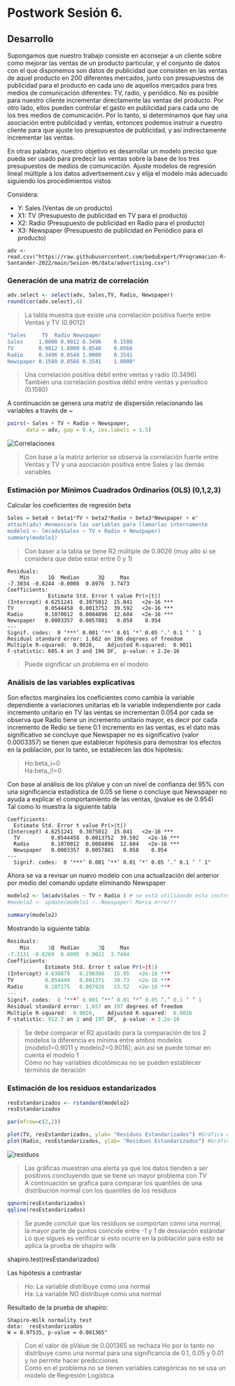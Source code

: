 # Postwork Sesión 6.

## Desarrollo

Supongamos que nuestro trabajo consiste en aconsejar a un cliente sobre como mejorar las ventas de un producto particular, y el conjunto de datos con el que disponemos son datos de publicidad que consisten en las ventas de aquel producto en 200 diferentes mercados, junto con presupuestos de publicidad para el producto en cada uno de aquellos mercados para tres medios de comunicación diferentes: TV, radio, y periódico. No es posible para nuestro cliente incrementar directamente las ventas del producto. Por otro lado, ellos pueden controlar el gasto en publicidad para cada uno de los tres medios de comunicación. Por lo tanto, si determinamos que hay una asociación entre publicidad y ventas, entonces podemos instruir a nuestro cliente para que ajuste los presupuestos de publicidad, y así indirectamente incrementar las ventas.

En otras palabras, nuestro objetivo es desarrollar un modelo preciso que pueda ser usado para predecir las ventas sobre la base de los tres presupuestos de medios de comunicación. Ajuste modelos de regresión lineal múltiple a los datos advertisement.csv y elija el modelo más adecuado siguiendo los procedimientos vistos

Considera:

- Y: Sales (Ventas de un producto)
- X1: TV (Presupuesto de publicidad en TV para el producto)
- X2: Radio (Presupuesto de publicidad en Radio para el producto)
- X3: Newspaper (Presupuesto de publicidad en Periódico para el producto)
```
adv <- read.csv("https://raw.githubusercontent.com/beduExpert/Programacion-R-Santander-2022/main/Sesion-06/data/advertising.csv")
```
### Generación de una matriz de correlación
```R
adv.select <- select(adv, Sales,TV, Radio, Newspaper)
round(cor(adv.select),4)
```
> La tabla muestra que existe una correlación positiva fuerte entre Ventas y TV (0.9012)

```R
"Sales     TV  Radio Newspaper
Sales     1.0000 0.9012 0.3496    0.1580
TV        0.9012 1.0000 0.0548    0.0566
Radio     0.3496 0.0548 1.0000    0.3541
Newspaper 0.1580 0.0566 0.3541    1.0000"
```

> Una correlación positiva débil entre ventas y radio (0.3496)  
> También una correlación positiva débil entre ventas y periodico (0.1580)

A continuación se genera una matriz de dispersión relacionando las variables a través de ~

```R
pairs(~ Sales + TV + Radio + Newspaper, 
      data = adv, gap = 0.4, cex.labels = 1.5)
```
![Correlaciones](./correlaciones.png)
> Con base a la matriz anterior se observa la correlación fuerte entre Ventas y TV y una asociación positiva entre Sales y las demás variables

### Estimación por Mínimos Cuadrados Ordinarios (OLS) (0,1,2,3)
Calcular los coeficientes de regresión beta
```R
Sales = beta0 + beta1*TV + beta2*Radio + beta3*Newspaper + e"
attach(adv) #enmascara las variables para llamarlas internamente
modelo1 <- lm(adv$Sales ~ TV + Radio + Newspaper)
summary(modelo1)
```

> Con baser a la tabla se tiene R2 múltiple de 0.9026 (muy alto si se considera que debe estar entre 0 y 1)
```
Residuals:
    Min      1Q  Median      3Q     Max 
-7.3034 -0.8244 -0.0008  0.8976  3.7473 
Coefficients:
             Estimate Std. Error t value Pr(>|t|)    
(Intercept) 4.6251241  0.3075012  15.041   <2e-16 ***
TV          0.0544458  0.0013752  39.592   <2e-16 ***
Radio       0.1070012  0.0084896  12.604   <2e-16 ***
Newspaper   0.0003357  0.0057881   0.058    0.954    
---
Signif. codes:  0 ‘***’ 0.001 ‘**’ 0.01 ‘*’ 0.05 ‘.’ 0.1 ‘ ’ 1
Residual standard error: 1.662 on 196 degrees of freedom
Multiple R-squared:  0.9026,	Adjusted R-squared:  0.9011 
F-statistic: 605.4 on 3 and 196 DF,  p-value: < 2.2e-16
```
> Puede significar un problema en el modelo
### Análisis de las variables explicativas
Son efectos marginales los coeficientes como cambia la variable dependiente a variaciones unitarias eb la variable independiente por cada incremento unitario en TV las ventas se incrementan 0.054 por cada se observa que Radio tiene un incremento unitario mayor, es decir por cada incremento de Redio se tiene 0.1 incremento en las ventas, es el dato más significativo se concluye que Newspaper no es significativo (valor 0.0003357) se tienen que establecer hipótesis para demostrar los efectos en la población, por lo tanto, se establecen las dos hipótesis:
> Ho:beta_i=0  
> Ha:beta_i!=0

Con base al análisis de los pValue y con un nivel de confianza del 95% con una significancia estadística de 0.05 se tiene o concluye que Newspaper no ayuda a explicar el comportamiento de las ventas, (pvalue es de 0.954)  
Tal como lo muestra la siguiente tabla
```
Coefficients:
  Estimate Std. Error t value Pr(>|t|)    
(Intercept) 4.6251241  0.3075012  15.041   <2e-16 ***
  TV          0.0544458  0.0013752  39.592   <2e-16 ***
  Radio       0.1070012  0.0084896  12.604   <2e-16 ***
  Newspaper   0.0003357  0.0057881   0.058    0.954    
---
  Signif. codes:  0 ‘***’ 0.001 ‘**’ 0.01 ‘*’ 0.05 ‘.’ 0.1 ‘ ’ 1"
```

Ahora se va a revisar un nuevo modelo con una actualización del anterior por medio del comando update eliminando Newspaper

```R
modelo2 <- lm(adv$Sales ~ TV + Radio ) # se está utilizando esta instrucción porque la que usa update marca error
#modelo2 <- update(modelo1 ~.-Newspaper) Marca error!! 

summary(modelo2)
```

Mostrando la siguiente tabla:
```R
Residuals:
    Min      1Q  Median      3Q     Max 
-7.3131 -0.8269  0.0095  0.9022  3.7484 
Coefficients:
            Estimate Std. Error t value Pr(>|t|)    
(Intercept) 4.630879   0.290308   15.95   <2e-16 ***
TV          0.054449   0.001371   39.73   <2e-16 ***
Radio       0.107175   0.007926   13.52   <2e-16 ***
---
Signif. codes:  0 ‘***’ 0.001 ‘**’ 0.01 ‘*’ 0.05 ‘.’ 0.1 ‘ ’ 1
Residual standard error: 1.657 on 197 degrees of freedom
Multiple R-squared:  0.9026,	Adjusted R-squared:  0.9016 
F-statistic: 912.7 on 2 and 197 DF,  p-value: < 2.2e-16
``` 
> Se debe comparar el R2 ajustado para la comparación de los 2 modelos la diferencia es mínima entre ambos modelos (modelo1=0.9011 y modelo2=0.9016), aún así se puede tomar en cuenta el modelo 1  
> Cómo no hay variables dicotómicas no se pueden establecer términos de iteración

### Estimación de los residuos estandarizados
```R
resEstandarizados <- rstandard(modelo2)
resEstandarizados

par(mfrow=c(2,2))

plot(TV, resEstandarizados, ylab= "Residuos Estandarizados") #Gráfica de TV vs residuos estandarizados
plot(Radio, resEstandarizados, ylab= "Residuos Estandarizados") #Gráfica de Redio vs residuos estandarizados
```
![residuos](./residuos.png)
> Las gráficas muestran una alerta ya que los datos tienden a ser positivos concluyendo que se tiene un  mayor problema con TV  
> A continuación se grafica para comparar los quantiles de una distribución  normal con los quantiles de los  residuos
```R
qqnorm(resEstandarizados)
qqline(resEstandarizados)
```
> Se puede concluir que los residuos se comportan como una normal, la mayor parte de puntos coincide  entre -1 y 1 de desviación estándar
> Lo que sigues es verificar si esto ocurre en la población para esto se aplica la prueba de shapiro wilk

shapiro.test(resEstandarizados)

Las hipótesis a contrastar
> Ho: La variable distribuye como una normal  
> Ha: La variable NO distribuye como una normal

Resultado de la prueba de shapiro:
```
Shapiro-Wilk normality test
data:  resEstandarizados
W = 0.97535, p-value = 0.001365"
```

> Con el valor de pValue de 0.001365 se rechaza Ho por lo tanto no distribuye como una normal para una significancia de 0.1, 0.05 y 0.01 y no permite hacer predicciones  
> Como en el problema no se tienen variables categóricas no se usa un modelo de Regresión Logística

